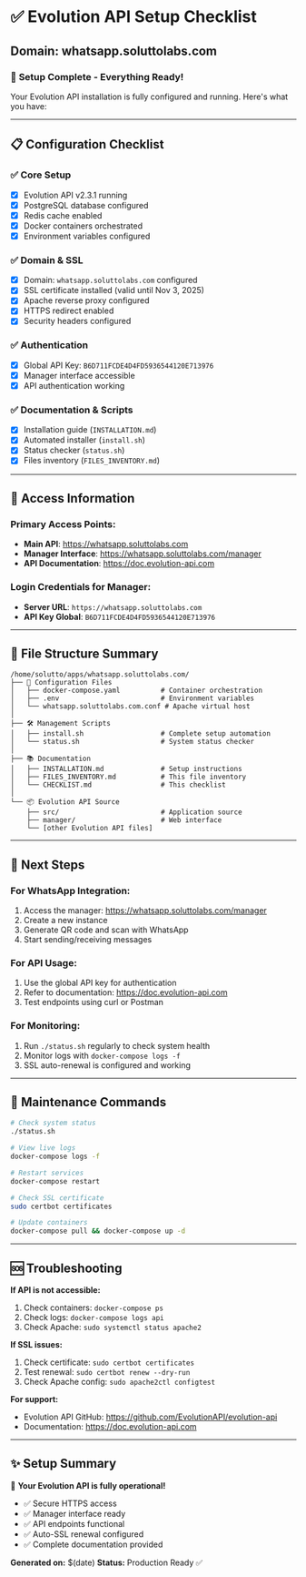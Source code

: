 # ✅ Evolution API Setup Checklist
## Domain: whatsapp.soluttolabs.com

### 🎯 **Setup Complete - Everything Ready!**

Your Evolution API installation is fully configured and running. Here's what you have:

---

## 📋 **Configuration Checklist**

### ✅ **Core Setup**
- [x] Evolution API v2.3.1 running
- [x] PostgreSQL database configured
- [x] Redis cache enabled
- [x] Docker containers orchestrated
- [x] Environment variables configured

### ✅ **Domain & SSL**
- [x] Domain: `whatsapp.soluttolabs.com` configured
- [x] SSL certificate installed (valid until Nov 3, 2025)
- [x] Apache reverse proxy configured
- [x] HTTPS redirect enabled
- [x] Security headers configured

### ✅ **Authentication**
- [x] Global API Key: `B6D711FCDE4D4FD5936544120E713976`
- [x] Manager interface accessible
- [x] API authentication working

### ✅ **Documentation & Scripts**
- [x] Installation guide (`INSTALLATION.md`)
- [x] Automated installer (`install.sh`)
- [x] Status checker (`status.sh`)
- [x] Files inventory (`FILES_INVENTORY.md`)

---

## 🔗 **Access Information**

### **Primary Access Points:**
- **Main API**: https://whatsapp.soluttolabs.com
- **Manager Interface**: https://whatsapp.soluttolabs.com/manager
- **API Documentation**: https://doc.evolution-api.com

### **Login Credentials for Manager:**
- **Server URL**: `https://whatsapp.soluttolabs.com`
- **API Key Global**: `B6D711FCDE4D4FD5936544120E713976`

---

## 📁 **File Structure Summary**

```
/home/solutto/apps/whatsapp.soluttolabs.com/
├── 🔧 Configuration Files
│   ├── docker-compose.yaml          # Container orchestration
│   ├── .env                         # Environment variables
│   └── whatsapp.soluttolabs.com.conf # Apache virtual host
│
├── 🛠 Management Scripts
│   ├── install.sh                   # Complete setup automation
│   └── status.sh                    # System status checker
│
├── 📚 Documentation
│   ├── INSTALLATION.md              # Setup instructions
│   ├── FILES_INVENTORY.md           # This file inventory
│   └── CHECKLIST.md                 # This checklist
│
└── 📦 Evolution API Source
    ├── src/                         # Application source
    ├── manager/                     # Web interface
    └── [other Evolution API files]
```

---

## 🚀 **Next Steps**

### **For WhatsApp Integration:**
1. Access the manager: https://whatsapp.soluttolabs.com/manager
2. Create a new instance
3. Generate QR code and scan with WhatsApp
4. Start sending/receiving messages

### **For API Usage:**
1. Use the global API key for authentication
2. Refer to documentation: https://doc.evolution-api.com
3. Test endpoints using curl or Postman

### **For Monitoring:**
1. Run `./status.sh` regularly to check system health
2. Monitor logs with `docker-compose logs -f`
3. SSL auto-renewal is configured and working

---

## 🔧 **Maintenance Commands**

```bash
# Check system status
./status.sh

# View live logs
docker-compose logs -f

# Restart services
docker-compose restart

# Check SSL certificate
sudo certbot certificates

# Update containers
docker-compose pull && docker-compose up -d
```

---

## 🆘 **Troubleshooting**

**If API is not accessible:**
1. Check containers: `docker-compose ps`
2. Check logs: `docker-compose logs api`
3. Check Apache: `sudo systemctl status apache2`

**If SSL issues:**
1. Check certificate: `sudo certbot certificates`
2. Test renewal: `sudo certbot renew --dry-run`
3. Check Apache config: `sudo apache2ctl configtest`

**For support:**
- Evolution API GitHub: https://github.com/EvolutionAPI/evolution-api
- Documentation: https://doc.evolution-api.com

---

## ✨ **Setup Summary**

🎉 **Your Evolution API is fully operational!**

- ✅ Secure HTTPS access
- ✅ Manager interface ready
- ✅ API endpoints functional
- ✅ Auto-SSL renewal configured
- ✅ Complete documentation provided

**Generated on:** $(date)
**Status:** Production Ready ✅
